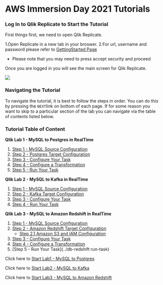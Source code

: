 # AWS Immersion Day 2021  Tutorials

### Log In to Qlik Replicate to Start the Tutorial

First things first, we need to open Qlik Replicate. 

   1.Open Replicate  in a new tab in your broswer. 
   2.For url, username and password please refer to [GettingStarted Page](../getting_started)
   -  Please note that you may need to press accept security and proceed 

  
Once you are logged in you will see the main screen for Qlik Replicate.

![](/images/prod/attunityreplicate.png)
 
### Navigating the Tutorial

To navigate the tutorial, it is best to follow the steps in order. You can do this by 
pressing the `NEXT`link on bottom of each page. If for some reason you want to skip 
to a particular section of the lab you can navigate via the table of contents listed below.


### Tutorial Table of Content

__Qlik Lab 1 - MySQL to Postgres in RealTime__

   1. [Step 1 - MySQL Source Configuration](../db-mysql-source)
   2. [Step 2 - Postgres Target Configuration](../db-postgres-target)
   3. [Step 3 - Configure Your Task](../db-config-task)
   4. [Step 4 - Configure a Transformation](../db-config-xform)
   5. [Step 5 - Run Your Task](../db-run-task)

__Qlik Lab 2 - MySQL to Kafka in RealTime__

   1. [Step 1 - MySQL Source Configuration](../kafka-mysql-source)
   2. [Step 2 - Kafka Target Configuration](../kafka-target)
   3. [Step 3 - Configure Your Task](../kafka-config-task)
   4. [Step 4 - Run Your Task](../kafka-run-task)


__Qlik Lab 3 - MySQL to Amazon Redshift in RealTime__

   1. [Step 1 - MySQL Source Configuration](../db-mysql-source)
   2. [Step 2 - Amazon Redshift Target Configuration](../db-redshift-target)
        - [Step 2.1 Amazon S3 and IAM Configuration](../db-s3_iam_)
   3. [Step 3 - Configure Your Task](../db-redshift_config-task)
   4. [Step 4 - Configure a Transformation](../db-redshift_config-xform)
   5. [Step 5 - Run Your Task](../db-redshift run-task)


Click here to [Start Lab1 - MySQL to Postgres](../db-mysql-source)  

Click here to [Start Lab2 - MySQL to Kafka](../kafka-mysql-source)

Click here to [Start Lab3 - MySQL to Amazon Redshift](../redshift-mysql-source)  
